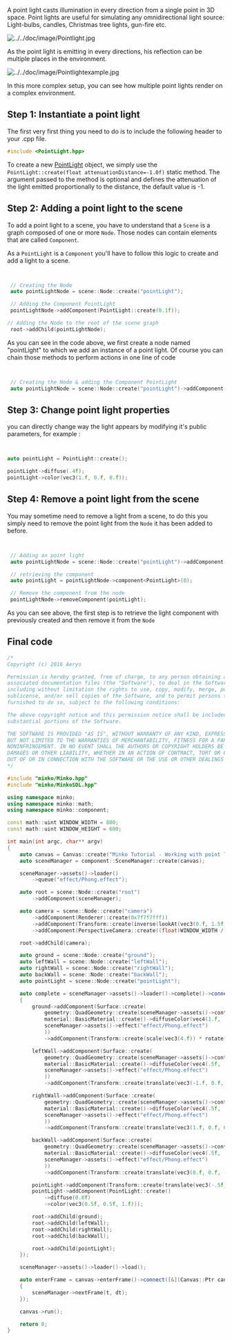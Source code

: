A point light casts illumination in every direction from a single point in 3D space. Point lights are useful for simulating any omnidirectional light source: Light-bulbs, candles, Christmas tree lights, gun-fire etc.

![](../../doc/image/Pointlight.jpg "../../doc/image/Pointlight.jpg")

As the point light is emitting in every directions, his reflection can be multiple places in the environment.

![](../../doc/image/Pointlightexample.jpg "../../doc/image/Pointlightexample.jpg")

In this more complex setup, you can see how multiple point lights render on a complex environment.

Step 1: Instantiate a point light
---------------------------------

The first very first thing you need to do is to include the following header to your .cpp file.

```cpp
#include <PointLight.hpp>
```


To create a new [PointLight](http://doc.v3.minko.io/reference/classminko_1_1component_1_1_point_light.html) object, we simply use the `PointLight::create(float attenuationDistance=-1.0f)` static method. The argument passed to the method is optional and defines the attenuation of the light emitted proportionally to the distance, the default value is -1.

Step 2: Adding a point light to the scene
-----------------------------------------

To add a point light to a scene, you have to understand that a `Scene` is a graph composed of one or more `Node`. Those nodes can contain elements that are called `Component`.

As a `PointLight` is a `Component` you'll have to follow this logic to create and add a light to a scene.

```cpp


 // Creating the Node
 auto pointLightNode = scene::Node::create("pointLight");

 // Adding the Component PointLight
 pointLightNode->addComponent(PointLight::create(0.1f));

// Adding the Node to the root of the scene graph
 root->addChild(pointLightNode);

```


As you can see in the code above, we first create a node named "pointLight" to which we add an instance of a point light. Of course you can chain those methods to perform actions in one line of code

```cpp


 // Creating the Node & adding the Component PointLight
 auto pointLightNode = scene::Node::create("pointLight")->addComponent(PointLight::create(0.1f));

```


Step 3: Change point light properties
-------------------------------------

you can directly change way the light appears by modifying it's public parameters, for example :

```cpp


auto pointLight = PointLight::create();

pointLight->diffuse(.4f);
pointLight->color(vec3(1.f, 0.f, 0.f));
```


Step 4: Remove a point light from the scene
-------------------------------------------

You may sometime need to remove a light from a scene, to do this you simply need to remove the point light from the `Node` it has been added to before.

```cpp


 // Adding an point light
 auto pointLightNode = scene::Node::create("pointLight")->addComponent(PointLight::create(0.1f));

 // retrieving the component
 auto pointLight = pointLightNode->component<PointLight>(0);

 // Remove the component from the node
 pointLightNode->removeComponent(pointLight);

```


As you can see above, the first step is to retrieve the light component with previously created and then remove it from the `Node`

Final code
----------

```cpp
/*
Copyright (c) 2016 Aerys

Permission is hereby granted, free of charge, to any person obtaining a copy of this software and
associated documentation files (the "Software"), to deal in the Software without restriction,
including without limitation the rights to use, copy, modify, merge, publish, distribute,
sublicense, and/or sell copies of the Software, and to permit persons to whom the Software is
furnished to do so, subject to the following conditions:

The above copyright notice and this permission notice shall be included in all copies or
substantial portions of the Software.

THE SOFTWARE IS PROVIDED "AS IS", WITHOUT WARRANTY OF ANY KIND, EXPRESS OR IMPLIED, INCLUDING
BUT NOT LIMITED TO THE WARRANTIES OF MERCHANTABILITY, FITNESS FOR A PARTICULAR PURPOSE AND
NONINFRINGEMENT. IN NO EVENT SHALL THE AUTHORS OR COPYRIGHT HOLDERS BE LIABLE FOR ANY CLAIM,
DAMAGES OR OTHER LIABILITY, WHETHER IN AN ACTION OF CONTRACT, TORT OR OTHERWISE, ARISING FROM,
OUT OF OR IN CONNECTION WITH THE SOFTWARE OR THE USE OR OTHER DEALINGS IN THE SOFTWARE.
*/

#include "minko/Minko.hpp"
#include "minko/MinkoSDL.hpp"

using namespace minko;
using namespace minko::math;
using namespace minko::component;

const math::uint WINDOW_WIDTH = 800;
const math::uint WINDOW_HEIGHT = 600;

int	main(int argc, char** argv)
{
	auto canvas = Canvas::create("Minko Tutorial - Working with point light", WINDOW_WIDTH, WINDOW_HEIGHT);
	auto sceneManager = component::SceneManager::create(canvas);

	sceneManager->assets()->loader()
		->queue("effect/Phong.effect");

	auto root = scene::Node::create("root")
		->addComponent(sceneManager);

	auto camera = scene::Node::create("camera")
		->addComponent(Renderer::create(0x7f7f7fff))
		->addComponent(Transform::create(inverse(lookAt(vec3(0.f, 1.5f, 2.3f), vec3(), vec3(0.f, 1.f, 0.f)))))
		->addComponent(PerspectiveCamera::create((float)WINDOW_WIDTH / (float)WINDOW_HEIGHT, (float)M_PI * 0.25f, .1f, 1000.f));

	root->addChild(camera);

	auto ground = scene::Node::create("ground");
	auto leftWall = scene::Node::create("leftWall");
	auto rightWall = scene::Node::create("rightWall");
	auto backWall = scene::Node::create("backWall");
	auto pointLight = scene::Node::create("pointLight");

	auto complete = sceneManager->assets()->loader()->complete()->connect([&](file::Loader::Ptr loader)
	{
		ground->addComponent(Surface::create(
			geometry::QuadGeometry::create(sceneManager->assets()->context()),
			material::BasicMaterial::create()->diffuseColor(vec4(1.f, .5f, .5f, 1.f)),
			sceneManager->assets()->effect("effect/Phong.effect")
			))
			->addComponent(Transform::create(scale(vec3(4.f)) * rotate(static_cast<float>(-M_PI_2), vec3(1.f, 0.f, 0.f))));

		leftWall->addComponent(Surface::create(
			geometry::QuadGeometry::create(sceneManager->assets()->context()),
			material::BasicMaterial::create()->diffuseColor(vec4(.5f, .5f, .5f, 1.f)),
			sceneManager->assets()->effect("effect/Phong.effect")
			))
			->addComponent(Transform::create(translate(vec3(-1.f, 0.f, 0.f)) * (scale(vec3(4.f)) * rotate(static_cast<float>(M_PI_2), vec3(0.f, 1.f, 0.f)))));

		rightWall->addComponent(Surface::create(
			geometry::QuadGeometry::create(sceneManager->assets()->context()),
			material::BasicMaterial::create()->diffuseColor(vec4(.5f, .5f, .5f, 1.f)),
			sceneManager->assets()->effect("effect/Phong.effect")
			))
			->addComponent(Transform::create(translate(vec3(1.f, 0.f, 0.f)) * (scale(vec3(4.f)) * rotate(static_cast<float>(-M_PI_2), vec3(0.f, 1.f, 0.f)))));

		backWall->addComponent(Surface::create(
			geometry::QuadGeometry::create(sceneManager->assets()->context()),
			material::BasicMaterial::create()->diffuseColor(vec4(.5f, .5f, .5f, 1.f)),
			sceneManager->assets()->effect("effect/Phong.effect")
			))
			->addComponent(Transform::create(translate(vec3(0.f, 0.f, -1.f)) * scale(vec3(4.f))));

		pointLight->addComponent(Transform::create(translate(vec3(-.5f, 0.3f, 0.f))));
		pointLight->addComponent(PointLight::create()
			->diffuse(0.8f)
			->color(vec3(0.5f, 0.5f, 1.f)));

		root->addChild(ground);
		root->addChild(leftWall);
		root->addChild(rightWall);
		root->addChild(backWall);

		root->addChild(pointLight);
	});

	sceneManager->assets()->loader()->load();

	auto enterFrame = canvas->enterFrame()->connect([&](Canvas::Ptr canvas, float t, float dt)
	{
		sceneManager->nextFrame(t, dt);
	});

	canvas->run();

	return 0;
}
```
